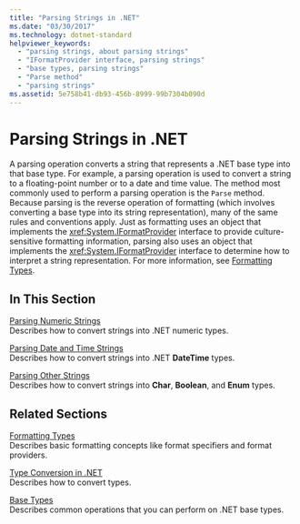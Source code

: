 ```yaml
---
title: "Parsing Strings in .NET"
ms.date: "03/30/2017"
ms.technology: dotnet-standard
helpviewer_keywords: 
  - "parsing strings, about parsing strings"
  - "IFormatProvider interface, parsing strings"
  - "base types, parsing strings"
  - "Parse method"
  - "parsing strings"
ms.assetid: 5e758b41-db93-456b-8999-99b7304b090d
---
```

# Parsing Strings in .NET
A parsing operation converts a string that represents a .NET base type into that base type. For example, a parsing operation is used to convert a string to a floating-point number or to a date and time value. The method most commonly used to perform a parsing operation is the `Parse` method. Because parsing is the reverse operation of formatting (which involves converting a base type into its string representation), many of the same rules and conventions apply. Just as formatting uses an object that implements the <xref:System.IFormatProvider> interface to provide culture-sensitive formatting information, parsing also uses an object that implements the <xref:System.IFormatProvider> interface to determine how to interpret a string representation. For more information, see [Formatting Types](../../../docs/standard/base-types/formatting-types.md).  
  
## In This Section  
 [Parsing Numeric Strings](../../../docs/standard/base-types/parsing-numeric.md)  
 Describes how to convert strings into .NET numeric types.  
  
 [Parsing Date and Time Strings](../../../docs/standard/base-types/parsing-datetime.md)  
 Describes how to convert strings into .NET **DateTime** types.  
  
 [Parsing Other Strings](../../../docs/standard/base-types/parsing-other.md)  
 Describes how to convert strings into **Char**, **Boolean**, and **Enum** types.  
  
## Related Sections  
 [Formatting Types](../../../docs/standard/base-types/formatting-types.md)  
 Describes basic formatting concepts like format specifiers and format providers.  
  
 [Type Conversion in .NET](../../../docs/standard/base-types/type-conversion.md)  
 Describes how to convert types.  
  
 [Base Types](../../../docs/standard/base-types/index.md)  
 Describes common operations that you can perform on .NET base types.
